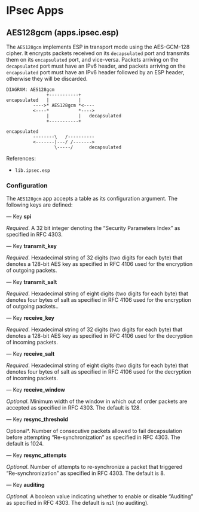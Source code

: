 # IPsec Apps

## AES128gcm (apps.ipsec.esp)

The `AES128gcm` implements ESP in transport mode using the AES-GCM-128
cipher. It encrypts packets received on its `decapsulated` port and transmits
them on its `encapsulated` port, and vice-versa. Packets arriving on the
`decapsulated` port must have an IPv6 header, and packets arriving on the
`encapsulated` port must have an IPv6 header followed by an ESP header,
otherwise they will be discarded.

    DIAGRAM: AES128gcm
                   +-----------+
    encapsulated   |           |
              ---->* AES128gcm *<----
              <----*           *---->
                   |           |   decapsulated
                   +-----------+
    
    encapsulated
              --------\   /----------
              <-------|---/ /------->
                      \-----/      decapsulated

References:

 - `lib.ipsec.esp`

### Configuration

The `AES128gcm` app accepts a table as its configuration argument. The
following keys are defined:

— Key **spi**

*Required*. A 32 bit integer denoting the “Security Parameters Index” as
specified in RFC 4303.

— Key **transmit_key**

*Required*. Hexadecimal string of 32 digits (two digits for each byte) that
denotes a 128-bit AES key as specified in RFC 4106 used for the encryption of
outgoing packets.

— Key **transmit_salt**

*Required*. Hexadecimal string of eight digits (two digits for each byte) that
denotes four bytes of salt as specified in RFC 4106 used for the encryption of
outgoing packets..

— Key **receive_key**

*Required*. Hexadecimal string of 32 digits (two digits for each byte) that
denotes a 128-bit AES key as specified in RFC 4106 used for the decryption of
incoming packets.

— Key **receive_salt**

*Required*. Hexadecimal string of eight digits (two digits for each byte) that
denotes four bytes of salt as specified in RFC 4106 used for the decryption of
incoming packets.

— Key **receive_window**

*Optional*. Minimum width of the window in which out of order packets are
accepted as specified in RFC 4303. The default is 128.

— Key **resync_threshold**

Optional*. Number of consecutive packets allowed to fail decapsulation before
attempting “Re-synchronization” as specified in RFC 4303. The default is 1024.

— Key **resync_attempts**

*Optional*. Number of attempts to re-synchronize a packet that triggered
“Re-synchronization” as specified in RFC 4303. The default is 8.

— Key **auditing**

*Optional.* A boolean value indicating whether to enable or disable “Auditing”
as specified in RFC 4303. The default is `nil` (no auditing).
